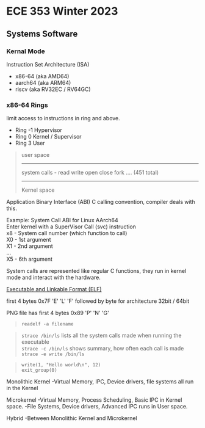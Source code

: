 # ECE 353 Winter 2023
## Systems Software
### Kernal Mode

Instruction Set Architecture (ISA)
- x86-64 (aka AMD64)
- aarch64 (aka ARM64)
- riscv (aka RV32EC / RV64GC)

### x86-64 Rings 
limit access to instructions in ring and above. 
- Ring -1 Hypervisor
- Ring 0 Kernel / Supervisor
- Ring 3 User

> user space
> - - - - - -
> system calls - read write open close fork .... (451 total)  
> - - - - - - 
> Kernel space  
  
Application Binary Interface (ABI) C calling convention, compiler deals with this.  
  
Example: System Call ABI for Linux AArch64  
Enter kernel with a SuperVisor Call (svc) instruction  
x8 - System call number (which function to call)  
X0 - 1st argument  
X1 - 2nd argument  
...  
X5 - 6th argument  

System calls are represented like regular C functions, they run in kernel mode and interact with the hardware.  

[Executable and Linkable Format (ELF)](https://en.wikipedia.org/wiki/Executable_and_Linkable_Format)

first 4 bytes 0x7F 'E' 'L' 'F' followed by byte for architecture 32bit / 64bit  

PNG file has first 4 bytes 0x89 'P' 'N' 'G' 

> `readelf -a filename`  

> `strace /bin/ls`   lists all the system calls made when running the executable  
> `strace -c /bin/ls` shows summary, how often each call is made  
> `strace -e write /bin/ls`  
  
> `write(1, "Hello world\n", 12)`  
> `exit_group(0)`  

Monolithic Kernel
-Virtual Memory, IPC, Device drivers, file systems all run in the Kernel

Microkernel
-Virtual Memory, Process Scheduling, Basic IPC in Kernel space. 
-File Systems, Device drivers, Advanced IPC runs in User space.

Hybrid
-Between Monolithic Kernel and Microkernel



